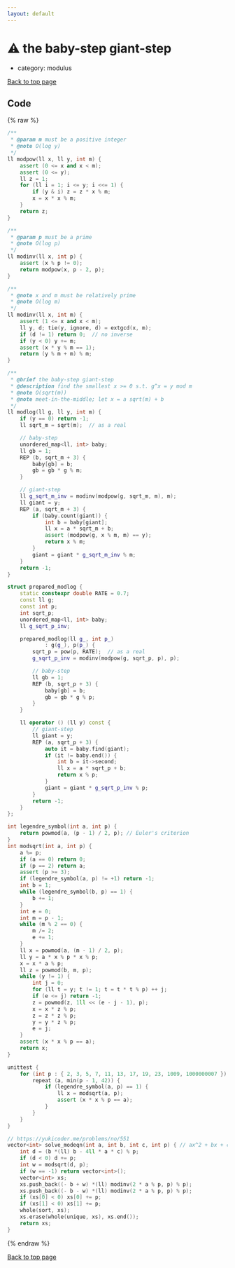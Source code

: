 ```yaml
---
layout: default
---
```


<!-- mathjax config similar to math.stackexchange -->
<script type="text/javascript" async
  src="https://cdnjs.cloudflare.com/ajax/libs/mathjax/2.7.5/MathJax.js?config=TeX-MML-AM_CHTML">
</script>
<script type="text/x-mathjax-config">
  MathJax.Hub.Config({
    TeX: { equationNumbers: { autoNumber: "AMS" }},
    tex2jax: {
      inlineMath: [ ['$','$'] ],
      processEscapes: true
    },
    "HTML-CSS": { matchFontHeight: false },
    displayAlign: "left",
    displayIndent: "2em"
  });
</script>

<script type="text/javascript" src="https://cdnjs.cloudflare.com/ajax/libs/jquery/3.4.1/jquery.min.js"></script>
<script src="https://cdn.jsdelivr.net/npm/jquery-balloon-js@1.1.2/jquery.balloon.min.js" integrity="sha256-ZEYs9VrgAeNuPvs15E39OsyOJaIkXEEt10fzxJ20+2I=" crossorigin="anonymous"></script>
<script type="text/javascript" src="../../assets/js/copy-button.js"></script>
<link rel="stylesheet" href="../../assets/css/copy-button.css" />


# :warning: the baby-step giant-step
* category: modulus


[Back to top page](../../index.html)



## Code
{% raw %}
```cpp
/**
 * @param m must be a positive integer
 * @note O(log y)
 */
ll modpow(ll x, ll y, int m) {
    assert (0 <= x and x < m);
    assert (0 <= y);
    ll z = 1;
    for (ll i = 1; i <= y; i <<= 1) {
        if (y & i) z = z * x % m;
        x = x * x % m;
    }
    return z;
}

/**
 * @param p must be a prime
 * @note O(log p)
 */
ll modinv(ll x, int p) {
    assert (x % p != 0);
    return modpow(x, p - 2, p);
}

/**
 * @note x and m must be relatively prime
 * @note O(log m)
 */
ll modinv(ll x, int m) {
    assert (1 <= x and x < m);
    ll y, d; tie(y, ignore, d) = extgcd(x, m);
    if (d != 1) return 0;  // no inverse
    if (y < 0) y += m;
    assert (x * y % m == 1);
    return (y % m + m) % m;
}

/**
 * @brief the baby-step giant-step
 * @description find the smallest x >= 0 s.t. g^x = y mod m
 * @note O(sqrt(m))
 * @note meet-in-the-middle; let x = a sqrt(m) + b
 */
ll modlog(ll g, ll y, int m) {
    if (y == 0) return -1;
    ll sqrt_m = sqrt(m);  // as a real

    // baby-step
    unordered_map<ll, int> baby;
    ll gb = 1;
    REP (b, sqrt_m + 3) {
        baby[gb] = b;
        gb = gb * g % m;
    }

    // giant-step
    ll g_sqrt_m_inv = modinv(modpow(g, sqrt_m, m), m);
    ll giant = y;
    REP (a, sqrt_m + 3) {
        if (baby.count(giant)) {
            int b = baby[giant];
            ll x = a * sqrt_m + b;
            assert (modpow(g, x % m, m) == y);
            return x % m;
        }
        giant = giant * g_sqrt_m_inv % m;
    }
    return -1;
}

struct prepared_modlog {
    static constexpr double RATE = 0.7;
    const ll g;
    const int p;
    int sqrt_p;
    unordered_map<ll, int> baby;
    ll g_sqrt_p_inv;

    prepared_modlog(ll g_, int p_)
            : g(g_), p(p_) {
        sqrt_p = pow(p, RATE);  // as a real
        g_sqrt_p_inv = modinv(modpow(g, sqrt_p, p), p);

        // baby-step
        ll gb = 1;
        REP (b, sqrt_p + 3) {
            baby[gb] = b;
            gb = gb * g % p;
        }
    }

    ll operator () (ll y) const {
        // giant-step
        ll giant = y;
        REP (a, sqrt_p + 3) {
            auto it = baby.find(giant);
            if (it != baby.end()) {
                int b = it->second;
                ll x = a * sqrt_p + b;
                return x % p;
            }
            giant = giant * g_sqrt_p_inv % p;
        }
        return -1;
    }
};

int legendre_symbol(int a, int p) {
    return powmod(a, (p - 1) / 2, p); // Euler's criterion
}
int modsqrt(int a, int p) {
    a %= p;
    if (a == 0) return 0;
    if (p == 2) return a;
    assert (p >= 3);
    if (legendre_symbol(a, p) != +1) return -1;
    int b = 1;
    while (legendre_symbol(b, p) == 1) {
        b += 1;
    }
    int e = 0;
    int m = p - 1;
    while (m % 2 == 0) {
        m /= 2;
        e += 1;
    }
    ll x = powmod(a, (m - 1) / 2, p);
    ll y = a * x % p * x % p;
    x = x * a % p;
    ll z = powmod(b, m, p);
    while (y != 1) {
        int j = 0;
        for (ll t = y; t != 1; t = t * t % p) ++ j;
        if (e <= j) return -1;
        z = powmod(z, 1ll << (e - j - 1), p);
        x = x * z % p;
        z = z * z % p;
        y = y * z % p;
        e = j;
    }
    assert (x * x % p == a);
    return x;
}

unittest {
    for (int p : { 2, 3, 5, 7, 11, 13, 17, 19, 23, 1009, 1000000007 }) {
        repeat (a, min(p - 1, 42)) {
            if (legendre_symbol(a, p) == 1) {
                ll x = modsqrt(a, p);
                assert (x * x % p == a);
            }
        }
    }
}

// https://yukicoder.me/problems/no/551
vector<int> solve_modeqn(int a, int b, int c, int p) { // ax^2 + bx + c = 0 mod p
    int d = (b *(ll) b - 4ll * a * c) % p;
    if (d < 0) d += p;
    int w = modsqrt(d, p);
    if (w == -1) return vector<int>();
    vector<int> xs;
    xs.push_back((- b + w) *(ll) modinv(2 * a % p, p) % p);
    xs.push_back((- b - w) *(ll) modinv(2 * a % p, p) % p);
    if (xs[0] < 0) xs[0] += p;
    if (xs[1] < 0) xs[1] += p;
    whole(sort, xs);
    xs.erase(whole(unique, xs), xs.end());
    return xs;
}


```
{% endraw %}

[Back to top page](../../index.html)

